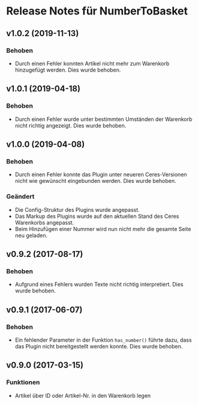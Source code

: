 # Release Notes für NumberToBasket

## v1.0.2 (2019-11-13)

### Behoben

- Durch einen Fehler konnten Artikel nicht mehr zum Warenkorb hinzugefügt werden. Dies wurde behoben.

## v1.0.1 (2019-04-18)

### Behoben

- Durch einen Fehler wurde unter bestimmten Umständen der Warenkorb nicht richtig angezeigt. Dies wurde behoben.

## v1.0.0 (2019-04-08)

### Behoben

- Durch einen Fehler konnte das Plugin unter neueren Ceres-Versionen nicht wie gewünscht eingebunden werden. Dies wurde behoben.

### Geändert

- Die Config-Struktur des Plugins wurde angepasst.
- Das Markup des Plugins wurde auf den aktuellen Stand des Ceres Warenkorbs angepasst.
- Beim Hinzufügen einer Nummer wird nun nicht mehr die gesamte Seite neu geladen.

## v0.9.2 (2017-08-17)

### Behoben

- Aufgrund eines Fehlers wurden Texte nicht richtig interpretiert. Dies wurde behoben.

## v0.9.1 (2017-06-07)

### Behoben

- Ein fehlender Parameter in der Funktion `has_number()` führte dazu, dass das Plugin nicht bereitgestellt werden konnte. Dies wurde behoben.

## v0.9.0 (2017-03-15)

### Funktionen

- Artikel über ID oder Artikel-Nr. in den Warenkorb legen
